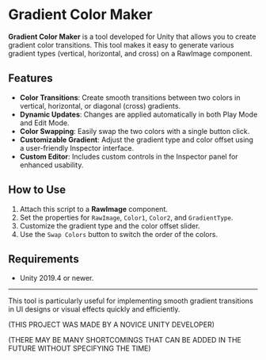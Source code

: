 # Gradient Color Maker

**Gradient Color Maker** is a tool developed for Unity that allows you to create gradient color transitions. This tool makes it easy to generate various gradient types (vertical, horizontal, and cross) on a RawImage component.

## Features
- **Color Transitions**: Create smooth transitions between two colors in vertical, horizontal, or diagonal (cross) gradients.
- **Dynamic Updates**: Changes are applied automatically in both Play Mode and Edit Mode.
- **Color Swapping**: Easily swap the two colors with a single button click.
- **Customizable Gradient**: Adjust the gradient type and color offset using a user-friendly Inspector interface.
- **Custom Editor**: Includes custom controls in the Inspector panel for enhanced usability.

## How to Use
1. Attach this script to a **RawImage** component.
2. Set the properties for `RawImage`, `Color1`, `Color2`, and `GradientType`.
3. Customize the gradient type and the color offset slider.
4. Use the `Swap Colors` button to switch the order of the colors.

## Requirements
- Unity 2019.4 or newer.

---

This tool is particularly useful for implementing smooth gradient transitions in UI designs or visual effects quickly and efficiently.

(THIS PROJECT WAS MADE BY A NOVICE UNITY DEVELOPER)

(THERE MAY BE MANY SHORTCOMINGS THAT CAN BE ADDED IN THE FUTURE WITHOUT SPECIFYING THE TIME)
